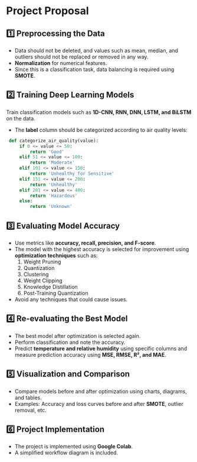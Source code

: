 # Project Proposal

## 1️⃣ Preprocessing the Data
- Data should not be deleted, and values such as mean, median, and outliers should not be replaced or removed in any way.  
- **Normalization** for numerical features.
- Since this is a classification task, data balancing is required using **SMOTE**.

## 2️⃣ Training Deep Learning Models
Train classification models such as **1D-CNN, RNN, DNN, LSTM, and BiLSTM** on the data.

- The **label** column should be categorized according to air quality levels:

```python
 def categorize_air_quality(value): 
     if 0 <= value <= 50:
         return 'Good' 
     elif 51 <= value <= 100:
         return 'Moderate'
     elif 101 <= value <= 150:
         return 'Unhealthy for Sensitive'
     elif 151 <= value <= 200:
         return 'Unhealthy'
     elif 201 <= value <= 400:
         return 'Hazardous'
     else:
         return 'Unknown'
```

## 3️⃣ Evaluating Model Accuracy
- Use metrics like **accuracy, recall, precision, and F-score**.
- The model with the highest accuracy is selected for improvement using **optimization techniques** such as:
  1. Weight Pruning
  2. Quantization
  3. Clustering
  4. Weight Clipping
  5. Knowledge Distillation
  6. Post-Training Quantization
- Avoid any techniques that could cause issues.

## 4️⃣ Re-evaluating the Best Model
- The best model after optimization is selected again.
- Perform classification and note the accuracy.
- Predict **temperature and relative humidity** using specific columns and measure prediction accuracy using **MSE, RMSE, R², and MAE**.

## 5️⃣ Visualization and Comparison
- Compare models before and after optimization using charts, diagrams, and tables.
- Examples: Accuracy and loss curves before and after **SMOTE**, outlier removal, etc.

## 6️⃣ Project Implementation
- The project is implemented using **Google Colab**.
- A simplified workflow diagram is included.
